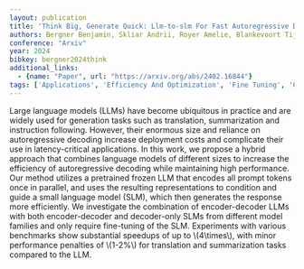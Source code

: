 ```yaml
---
layout: publication
title: 'Think Big, Generate Quick: Llm-to-slm For Fast Autoregressive Decoding'
authors: Bergner Benjamin, Skliar Andrii, Royer Amelie, Blankevoort Tijmen, Asano Yuki, Bejnordi Babak Ehteshami
conference: "Arxiv"
year: 2024
bibkey: bergner2024think
additional_links:
  - {name: "Paper", url: "https://arxiv.org/abs/2402.16844"}
tags: ['Applications', 'Efficiency And Optimization', 'Fine Tuning', 'GPT', 'Pretraining Methods', 'Prompting', 'Training Techniques']
---
```

Large language models (LLMs) have become ubiquitous in practice and are
widely used for generation tasks such as translation, summarization and
instruction following. However, their enormous size and reliance on
autoregressive decoding increase deployment costs and complicate their use in
latency-critical applications. In this work, we propose a hybrid approach that
combines language models of different sizes to increase the efficiency of
autoregressive decoding while maintaining high performance. Our method utilizes
a pretrained frozen LLM that encodes all prompt tokens once in parallel, and
uses the resulting representations to condition and guide a small language
model (SLM), which then generates the response more efficiently. We investigate
the combination of encoder-decoder LLMs with both encoder-decoder and
decoder-only SLMs from different model families and only require fine-tuning of
the SLM. Experiments with various benchmarks show substantial speedups of up to
\\(4\times\\), with minor performance penalties of \\(1-2%\\) for translation and
summarization tasks compared to the LLM.
